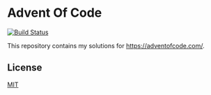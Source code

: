 # Advent Of Code

[![Build Status](https://github.com/kevinpollet/advent-of-code/workflows/build/badge.svg)](https://github.com/kevinpollet/advent-of-code/actions)

This repository contains my solutions for https://adventofcode.com/.

## License

[MIT](./LICENSE.md)
